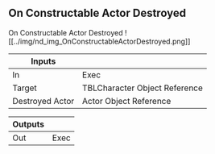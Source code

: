 ## On Constructable Actor Destroyed
On Constructable Actor Destroyed
![[../img/nd_img_OnConstructableActorDestroyed.png]]

|Inputs||
|--|--|
| In | Exec |
| Target | TBLCharacter Object Reference |
| Destroyed Actor | Actor Object Reference |

|Outputs||
|--|--|
| Out | Exec |
